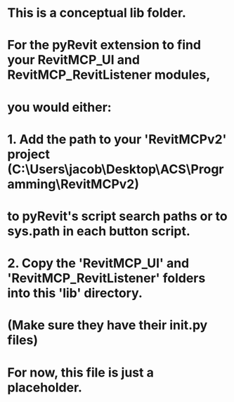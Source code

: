 # This is a conceptual lib folder. 
# For the pyRevit extension to find your RevitMCP_UI and RevitMCP_RevitListener modules,
# you would either:
# 1. Add the path to your 'RevitMCPv2' project (C:\Users\jacob\Desktop\ACS\Programming\RevitMCPv2) 
#    to pyRevit's script search paths or to sys.path in each button script.
# 2. Copy the 'RevitMCP_UI' and 'RevitMCP_RevitListener' folders into this 'lib' directory.
#    (Make sure they have their __init__.py files)

# For now, this file is just a placeholder. 